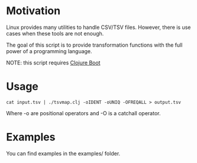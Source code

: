 # Motivation

Linux provides many utilities to handle CSV/TSV files. However, there is use cases when these tools are not enough.

The goal of this script is to provide transformation functions with the full power of a programming language.

NOTE: this script requires [Clojure Boot](http://boot-clj.com/)

# Usage

```
cat input.tsv | ./tsvmap.clj -oIDENT -oUNIQ -OFREQALL > output.tsv 
```

Where -o are positional operators and -O is a catchall operator.

# Examples

You can find examples in the examples/ folder.

